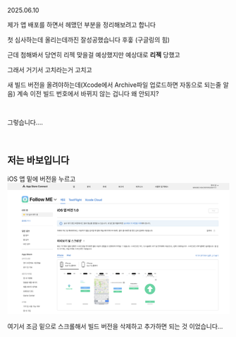 2025.06.10

제가 앱 배포를 하면서 헤맸던 부분을 정리해보려고 합니다

첫 심사하는데 올리는데까진 잘성공했습니다 후훟 (구글링의 힘)

근데 첨해봐서 당연히 리젝 맞을걸 예상했지만 예상대로 **리젝** 당했고

그래서 거기서 고치라는거 고치고 

새 빌드 버전을 올려야하는데(Xcode에서 Archive파일 업로드하면 자동으로 되는줄 알음) 계속 이전 빌드 번호에서 바뀌지 않는 겁니다 왜 안되지?

<br>

그렇습니다....

<br>

## 저는 바보입니다

iOS 앱 밑에 버전을 누르고
![img](/img/iOS앱배포1.png)

여기서 조금 밑으로 스크롤해서 빌드 버전을 삭제하고 추가하면 되는 것 이었습니다...
